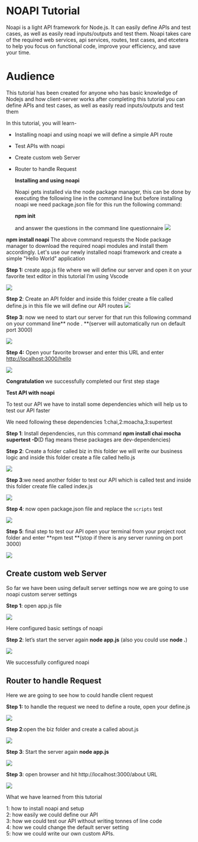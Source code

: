 
# NOAPI Tutorial

Noapi is a light API framework for Node.js. It can easily define APIs and test cases, as well as easily read inputs/outputs and test them. Noapi takes care of the required web services, api services, routes, test cases, and etcetera to help you focus on functional code, improve your efficiency, and save your time.


# Audience

This tutorial has been created for anyone who has basic knowledge of Nodejs and how client-server works after completing this tutorial you can define APIs and test cases, as well as easily read inputs/outputs and test them

In this tutorial, you will learn-



*  Installing noapi and using noapi  we will define a simple API route 
*  Test APIs with noapi
*  Create custom web Server
*  Router to handle Request

    **Installing and using noapi**


    Noapi gets installed via the node package manager, this can be done by executing the following line in the command line but before installing noapi we need  package.json file for this run the following command:

    **npm init**


   and answer the questions in the command line questionnaire
![](https://github.com/dashritwik/noapi/blob/master/doc/images/demo2.png?raw=true)

**npm install noapi**
    The above command requests the Node package manager to download the required noapi modules and install them accordingly.
    Let's use our newly installed noapi framework and create a simple "Hello World" application


   **Step 1:** create app.js file where we will define our server  and open it on your favorite text editor in this tutorial I’m using Vscode


    


![](https://github.com/dashritwik/noapi/blob/master/doc/images/demo3a.png?raw=true)

**Step 2**: Create an API folder and inside this folder create a file called define.js in this file we will define our API routes
![](https://github.com/dashritwik/noapi/blob/master/doc/images/demo5a.png?raw=true)

**Step 3**:  now we need to start our server for that run this following command on your command line** node . **(server will automatically run on default port 3000)


![](https://github.com/dashritwik/noapi/blob/master/doc/images/demo6.png?raw=true)
   </br>




   **Step 4:** Open your favorite browser  and enter this URL and enter [http://localhost:3000/hello](http://localhost:3000/hello)

![](https://github.com/dashritwik/noapi/blob/master/doc/images/demo7.png?raw=true)

 **Congratulation** we successfully completed our first step stage 


**Test API with noapi**


 To test our API we have to install some dependencies which will help us to test our API faster


 We need following these dependencies 1:chai,2:moacha,3:supertest


**Step 1**: Install dependencies, run this command **npm install chai mocha supertest -D**(D flag means these packages are dev-dependencies)

**Step 2**: Create a folder called biz in this folder we will write our business logic and inside this folder create a file called hello.js

![](https://github.com/dashritwik/noapi/blob/master/doc/images/demo9a.png?raw=true)



  **Step 3**:we need another folder to test our API which is called test and inside this folder create file called index.js


    

![](https://github.com/dashritwik/noapi/blob/master/doc/images/demo10a.png?raw=true)


   **Step 4**: now open package.json file and replace the `scripts` test 


    

![](https://github.com/dashritwik/noapi/blob/master/doc/images/demo11a.png?raw=true)

 **Step 5**: final step to test our API open your terminal from your project root folder and enter **npm test **(stop if there is any server running on port 3000)


    

![](https://github.com/dashritwik/noapi/blob/master/doc/images/demo13.png?raw=true)



## **Create custom web Server**

So far  we have been using default server settings now we are going to use noapi custom server settings

**Step 1**:  open app.js file 



![](https://github.com/dashritwik/noapi/blob/master/doc/images/demo13a.png?raw=true)


Here configured basic settings of noapi

**Step 2**:  let’s start the server again **node app.js**  (also you could use **node .**)



![](https://github.com/dashritwik/noapi/blob/master/doc/images/demo14.png?raw=true)


We successfully configured noapi


##  **Router to handle Request**

Here we are going to see how to could handle client request

 **Step 1:** to handle the request we need to define a route, open your define.js


![](https://github.com/dashritwik/noapi/blob/master/doc/images/demo16a.png?raw=true)

**Step 2**:open the biz folder and create a called about.js




![](https://github.com/dashritwik/noapi/blob/master/doc/images/demo15a.png?raw=true)

**Step 3**: Start the server again **node app.js**


![](https://github.com/dashritwik/noapi/blob/master/doc/images/demo6.png?raw=true)

**Step 3**: open browser and hit http://localhost:3000/about URL




![](https://github.com/dashritwik/noapi/blob/master/doc/images/demo18.png?raw=true)

What we have learned from this  tutorial

1: how to install noapi and setup</br>
2: how easily we could define our API </br>
3: how we could test our API without writing tonnes of line code</br>
4: how we could change the default server setting </br>
5: how we could write our own custom APIs.</br>
